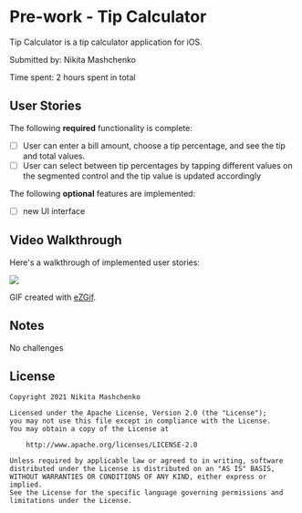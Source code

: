 # Pre-work - Tip Calculator

Tip Calculator is a tip calculator application for iOS.

Submitted by: Nikita Mashchenko

Time spent: 2 hours spent in total

## User Stories

The following **required** functionality is complete:

* [ ] User can enter a bill amount, choose a tip percentage, and see the tip and total values.
* [ ] User can select between tip percentages by tapping different values on the segmented control and the tip value is updated accordingly

The following **optional** features are implemented:

* [ ] new UI interface

## Video Walkthrough

Here's a walkthrough of implemented user stories:

![](https://i.imgur.com/2Pahf47.gif)


GIF created with [eZGif](https://ezgif.com/).

## Notes

No challenges 

## License

    Copyright 2021 Nikita Mashchenko

    Licensed under the Apache License, Version 2.0 (the "License");
    you may not use this file except in compliance with the License.
    You may obtain a copy of the License at

        http://www.apache.org/licenses/LICENSE-2.0

    Unless required by applicable law or agreed to in writing, software
    distributed under the License is distributed on an "AS IS" BASIS,
    WITHOUT WARRANTIES OR CONDITIONS OF ANY KIND, either express or implied.
    See the License for the specific language governing permissions and
    limitations under the License.